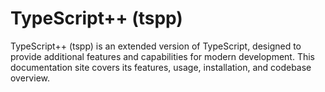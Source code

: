 # TypeScript++ (tspp)

TypeScript++ (tspp) is an extended version of TypeScript, designed to provide additional features and capabilities for modern development. This documentation site covers its features, usage, installation, and codebase overview.
